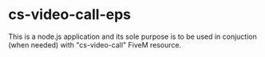 # cs-video-call-eps
This is a node.js application and its sole purpose is to be used in conjuction (when needed) with "cs-video-call" FiveM resource.
